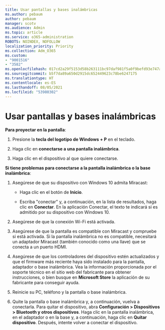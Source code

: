 ```yaml
---
title: Usar pantallas y bases inalámbricas
ms.author: pebaum
author: pebaum
manager: scotv
ms.audience: Admin
ms.topic: article
ms.service: o365-administration
ROBOTS: NOINDEX, NOFOLLOW
localization_priority: Priority
ms.collection: Adm_O365
ms.custom:
- "9001516"
- "3582"
ms.openlocfilehash: 017cd2a29f5153d58b263111bc97daf981f5a0f9befd93e747a06c7e22f01cd7
ms.sourcegitcommit: b5f7da89a650d2915dc652449623c78be6247175
ms.translationtype: HT
ms.contentlocale: es-ES
ms.lasthandoff: 08/05/2021
ms.locfileid: "53980302"
---
```

# <a name="use-wireless-displays-or-docks"></a>Usar pantallas y bases inalámbricas

**Para proyectar en la pantalla**:

1. Presione la **tecla del logotipo de Windows + P** en el teclado.

2. Haga clic en **conectarse a una pantalla inalámbrica**.

3. Haga clic en el dispositivo al que quiere conectarse.

**Si tiene problemas para conectarse a la pantalla inalámbrica o la base inalámbrica**:

1. Asegúrese de que su dispositivo con Windows 10 admita Miracast: 

    - Haga clic en el botón de **Inicio**.
    
    - Escriba "conectar" y, a continuación, en la lista de resultados, haga clic en **Conectar**. En la aplicación Conectar, el texto te indicará si es admitido por su dispositivo con Windows 10. 

2. Asegúrese de que la conexión Wi-Fi está activada. 

3. Asegúrese de que la pantalla es compatible con Miracast y compruebe si está activada. Si la pantalla inalámbrica no es compatible, necesitará un adaptador Miracast (también conocido como una llave) que se conecta a un puerto HDMI.

4. Asegúrese de que los controladores del dispositivo estén actualizados y que el firmware más reciente haya sido instalado para la pantalla, adaptador o base inalámbrica. Vea la información proporcionada por el soporte técnico en el sitio web del fabricante para obtener instrucciones, o bien busque en **Microsoft Store** la aplicación de su fabricante para conseguir ayuda.

5. Reinicie su PC, teléfono y la pantalla o base inalámbrica.

6. Quite la pantalla o base inalámbrica y, a continuación, vuelva a conectarla. Para quitar el dispositivo, abra **Configuración > Dispositivos > Bluetooth y otros dispositivos**. Haga clic en la pantalla inalámbrica, en el adaptador o en la base y, a continuación, haga clic en **Quitar dispositivo**. Después, intente volver a conectar el dispositivo.
